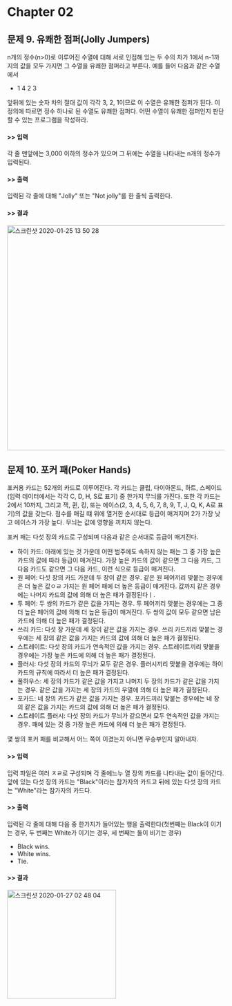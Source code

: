 # Chapter 02

## 문제 9. 유쾌한 점퍼(Jolly Jumpers)

n개의 정수(n>0)로 이루어진 수열에 대해 서로 인접해 있는 두 수의 차가 1에서 n-1까지의 값을 모두 가지면 그 수열을 유쾌한 점퍼라고 부른다. 예를 들어 다음과 같은 수열에서

- 1 4 2 3

앞뒤에 있는 숫자 차의 절대 값이 각각 3, 2, 1이므로 이 수열은 유쾌한 점퍼가 된다. 이 정의에 따르면 정수 하나로 된 수열도 유쾌한 점퍼다. 어떤 수열이 유쾌한 점퍼인지 판단할 수 있는 프로그램을 작성하라.

#### >> 입력

각 줄 맨앞에는 3,000 이하의 정수가 있으며 그 뒤에는 수열을 나타내는 n개의 정수가 입력된다.

#### >> 출력

입력된 각 줄에 대해 "Jolly" 또는 "Not jolly"를 한 줄씩 출력한다.

#### >> 결과

<img width="521" alt="스크린샷 2020-01-25 13 50 28" src="https://user-images.githubusercontent.com/50854729/73116443-cbbd6080-3f79-11ea-95ee-f6f13d1f4e66.png">

## 문제 10. 포커 패(Poker Hands)

포커용 카드는 52개의 카드로 이루어진다. 각 카드는 클럽, 다이아몬드, 하트, 스페이드(입력 데이터에서는 각각 C, D, H, S로 표기) 중 한가지 무늬를 가진다. 또한 각 카드는 2에서 10까지, 그리고 잭, 퀸, 킹, 또는 에이스(2, 3, 4, 5, 6, 7, 8, 9, T, J, Q, K, A로 표기)의 값을 갖는다. 점수를 매길 떄 위에 열거한 순서대로 등급이 매겨지며 2가 가장 낮고 에이스가 가장 높다. 무늬는 값에 영향을 끼치지 않는다.

포커 패는 다섯 장의 카드로 구성되며 다음과 같은 순서대로 등급이 매겨진다.

- 하이 카드: 아래에 있는 것 가운데 어떤 범주에도 속하지 않는 패는 그 중 가장 높은 카드의 값에 따라 등급이 매겨진다. 가장 높은 카드의 값이 같으면 그 다음 카드, 그 다음 카드도 같으면 그 다음 카드, 이런 식으로 등급이 매겨진다.
- 원 페어: 다섯 장의 카드 가운데 두 장이 같은 경우. 같은 원 페어끼리 맞붙는 경우에은 더 높은 값ㅇㄹ 가지는 원 페어 패에 더 높은 등급이 매겨진다. 값까지 같은 경우에는 나머지 카드의 값에 의해 더 높은 패가 결정된다ㅣ.
- 투 페어: 두 쌍의 카드가 같은 값을 가지는 경우. 투 페어끼리 맞붙는 경우에는 그 중 더 높은 페어의 값에 의해 더 높은 등급이 매겨진다. 두 쌍의 값이 모두 같으면 남은 카드에 의해 더 높은 패가 결정된다.
- 쓰리 카드: 다섯 장 가운데 세 장이 같은 값을 가지는 경우. 쓰리 카드끼리 맞붙는 경우에는 세 장의 같은 값을 가지는 카드의 값에 의해 더 높은 패가 결정된다.
- 스트레이트: 다섯 장의 카드가 연속적인 값을 가지는 경우. 스트레이트끼리 맞붙을 경우에는 가장 높은 카드에 의해 더 높은 패가 결정된다.
- 플러시: 다섯 장의 카드의 무늬가 모두 같은 경우. 플러시끼리 맞붙을 경우에는 하이 카드의 규칙에 따라서 더 높은 패가 결정된다.
- 풀하우스: 세 장의 카드가 같은 값을 가지고 나머지 두 장의 카드가 같은 값을 가지는 경우. 같은 값을 가지는 세 장의 카드의 우열에 의해 더 높은 패가 결정된다.
- 포카드: 네 장의 카드가 같은 값을 가지는 경우. 포카드끼리 맞붙는 경우에는 네 장의 같은 값을 가지는 카드의 값에 의해 더 높은 패가 결정된다.
- 스트레이트 플러시: 다섯 장의 카드가 무늬가 같으면서 모두 연속적인 값을 가지는 경우. 패에 있는 것 중 가장 높은 카드에 의해 더 높은 패가 결정된다.

몇 쌍의  포커 패를 비교해서 어느 쪽이 이겼는지 아니면 무승부인지 알아내자.

#### >> 입력

입력 파일은 여러 ㅈㄹ로 구성되며 각 줄에느누 열 장의 카드를 나타내는 값이 들어간다. 앞에 있는 다섯 장의 카드는 "Black"이라는 참가자의 카드고 뒤에 있는 다섯 장의 카드는 "White"라는 참가자의 카드다.

#### >> 출력

입력된 각 줄에 대해 다음 중 한가지가 들어있는 행을 출력한다(첫번째는 Black이 이기는 경우,  두 번째는 White가 이기는 경우, 세 번째는 둘이 비기는 경우)

- Black wins.
- White wins.
- Tie.

#### >> 결과

<img width="252" alt="스크린샷 2020-01-27 02 48 04" src="https://user-images.githubusercontent.com/50854729/73139492-d3802080-40b1-11ea-9f40-7914d71aa551.png">
